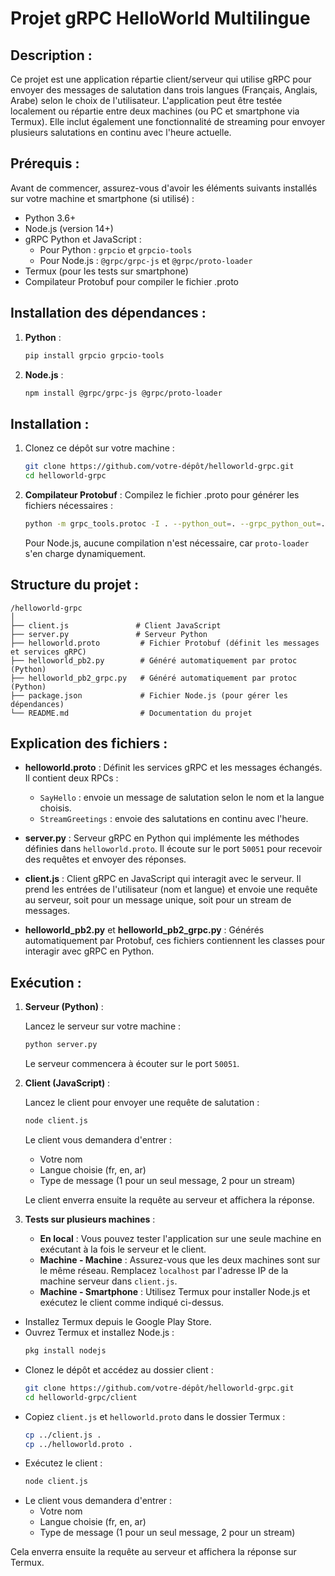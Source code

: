 
# Projet gRPC HelloWorld Multilingue

## Description :
Ce projet est une application répartie client/serveur qui utilise gRPC pour envoyer des messages de salutation dans trois langues (Français, Anglais, Arabe) selon le choix de l'utilisateur. L'application peut être testée localement ou répartie entre deux machines (ou PC et smartphone via Termux). Elle inclut également une fonctionnalité de streaming pour envoyer plusieurs salutations en continu avec l'heure actuelle.

## Prérequis :
Avant de commencer, assurez-vous d'avoir les éléments suivants installés sur votre machine et smartphone (si utilisé) :
- Python 3.6+
- Node.js (version 14+)
- gRPC Python et JavaScript :
  - Pour Python : `grpcio` et `grpcio-tools`
  - Pour Node.js : `@grpc/grpc-js` et `@grpc/proto-loader`
- Termux (pour les tests sur smartphone)
- Compilateur Protobuf pour compiler le fichier .proto

## Installation des dépendances :

1. **Python** :

   ```bash
   pip install grpcio grpcio-tools
   ```

2. **Node.js** :

   ```bash
   npm install @grpc/grpc-js @grpc/proto-loader
   ```

## Installation :
1. Clonez ce dépôt sur votre machine :

   ```bash
   git clone https://github.com/votre-dépôt/helloworld-grpc.git
   cd helloworld-grpc
   ```

2. **Compilateur Protobuf** : Compilez le fichier .proto pour générer les fichiers nécessaires :

   ```bash
   python -m grpc_tools.protoc -I . --python_out=. --grpc_python_out=. ./helloworld.proto
   ```

   Pour Node.js, aucune compilation n'est nécessaire, car `proto-loader` s'en charge dynamiquement.

## Structure du projet :

```
/helloworld-grpc
│
├── client.js               # Client JavaScript
├── server.py               # Serveur Python
├── helloworld.proto         # Fichier Protobuf (définit les messages et services gRPC)
├── helloworld_pb2.py        # Généré automatiquement par protoc (Python)
├── helloworld_pb2_grpc.py   # Généré automatiquement par protoc (Python)
├── package.json             # Fichier Node.js (pour gérer les dépendances)
└── README.md                # Documentation du projet
```

## Explication des fichiers :

- **helloworld.proto** : Définit les services gRPC et les messages échangés. Il contient deux RPCs :
  - `SayHello` : envoie un message de salutation selon le nom et la langue choisis.
  - `StreamGreetings` : envoie des salutations en continu avec l'heure.

- **server.py** : Serveur gRPC en Python qui implémente les méthodes définies dans `helloworld.proto`. Il écoute sur le port `50051` pour recevoir des requêtes et envoyer des réponses.

- **client.js** : Client gRPC en JavaScript qui interagit avec le serveur. Il prend les entrées de l'utilisateur (nom et langue) et envoie une requête au serveur, soit pour un message unique, soit pour un stream de messages.

- **helloworld_pb2.py** et **helloworld_pb2_grpc.py** : Générés automatiquement par Protobuf, ces fichiers contiennent les classes pour interagir avec gRPC en Python.

## Exécution :
1. **Serveur (Python)** :

   Lancez le serveur sur votre machine :

   ```bash
   python server.py
   ```

   Le serveur commencera à écouter sur le port `50051`.

2. **Client (JavaScript)** :

   Lancez le client pour envoyer une requête de salutation :

   ```bash
   node client.js
   ```

   Le client vous demandera d'entrer :
   - Votre nom
   - Langue choisie (fr, en, ar)
   - Type de message (1 pour un seul message, 2 pour un stream)

   Le client enverra ensuite la requête au serveur et affichera la réponse.

3. **Tests sur plusieurs machines** :
   - **En local** : Vous pouvez tester l'application sur une seule machine en exécutant à la fois le serveur et le client.
   - **Machine - Machine** : Assurez-vous que les deux machines sont sur le même réseau. Remplacez `localhost` par l'adresse IP de la machine serveur dans `client.js`.
   - **Machine - Smartphone** : Utilisez Termux pour installer Node.js et exécutez le client comme indiqué ci-dessus.
  - Installez Termux depuis le Google Play Store.
  - Ouvrez Termux et installez Node.js :
    ```bash
    pkg install nodejs
    ```
  - Clonez le dépôt et accédez au dossier client :
    ```bash
    git clone https://github.com/votre-dépôt/helloworld-grpc.git
    cd helloworld-grpc/client
    ```
  - Copiez `client.js` et `helloworld.proto` dans le dossier Termux :
    ```bash
    cp ../client.js .
    cp ../helloworld.proto .
    ```
  - Exécutez le client :
    ```bash
    node client.js
    ```
  - Le client vous demandera d'entrer :
    - Votre nom
    - Langue choisie (fr, en, ar)
    - Type de message (1 pour un seul message, 2 pour un stream)

Cela enverra ensuite la requête au serveur et affichera la réponse sur Termux.
